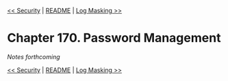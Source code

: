 [&lt;&lt; Security](ch169-security.md) | [README](README.md) | [Log Masking &gt;&gt;](ch171-log-masking.md)

# Chapter 170. Password Management

*Notes forthcoming*

[&lt;&lt; Security](ch169-security.md) | [README](README.md) | [Log Masking &gt;&gt;](ch171-log-masking.md)